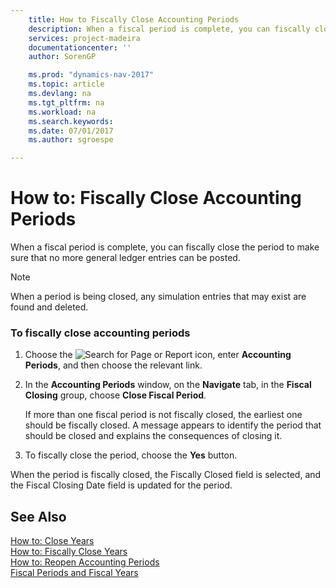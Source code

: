 ```yaml
---
    title: How to Fiscally Close Accounting Periods 
    description: When a fiscal period is complete, you can fiscally close the period to make sure that no more general ledger entries can be posted.
    services: project-madeira
    documentationcenter: ''
    author: SorenGP

    ms.prod: "dynamics-nav-2017"
    ms.topic: article
    ms.devlang: na
    ms.tgt_pltfrm: na
    ms.workload: na
    ms.search.keywords:
    ms.date: 07/01/2017
    ms.author: sgroespe

---
```

# How to: Fiscally Close Accounting Periods
When a fiscal period is complete, you can fiscally close the period to make sure that no more general ledger entries can be posted.  
  
> [!NOTE]  
>  When a period is being closed, any simulation entries that may exist are found and deleted.  
  
### To fiscally close accounting periods  
  
1.  Choose the ![Search for Page or Report](media/ui-search/search_small.png "Search for Page or Report icon") icon, enter **Accounting Periods**, and then choose the relevant link.  
  
2.  In the **Accounting Periods** window, on the **Navigate** tab, in the **Fiscal Closing** group, choose **Close Fiscal Period**.  
  
     If more than one fiscal period is not fiscally closed, the earliest one should be fiscally closed. A message appears to identify the period that should be closed and explains the consequences of closing it.  
  
3.  To fiscally close the period, choose the **Yes** button.  
  
 When the period is fiscally closed, the Fiscally Closed field is selected, and the Fiscal Closing Date field is updated for the period.  
  
## See Also  
 [How to: Close Years](how-to-close-years.md)   
 [How to: Fiscally Close Years](how-to-fiscally-close-years.md)   
 [How to: Reopen Accounting Periods](how-to-reopen-accounting-periods.md)   
 [Fiscal Periods and Fiscal Years](fiscal-periods-and-fiscal-years.md)
